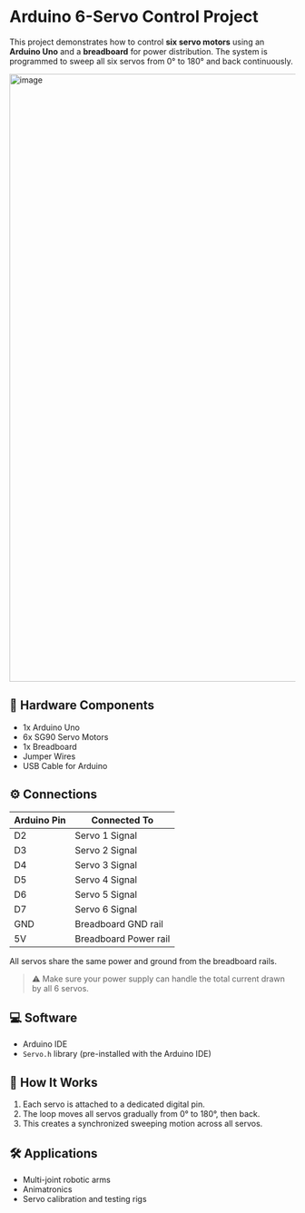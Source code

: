# Arduino 6-Servo Control Project

This project demonstrates how to control **six servo motors** using an **Arduino Uno** and a **breadboard** for power distribution. The system is programmed to sweep all six servos from 0° to 180° and back continuously.

<img width="2327" height="1071" alt="image" src="https://github.com/user-attachments/assets/74967f9f-09d6-4f10-850d-0501c2d4f6a3" />

## 🔌 Hardware Components
- 1x Arduino Uno
- 6x SG90 Servo Motors
- 1x Breadboard
- Jumper Wires
- USB Cable for Arduino

## ⚙️ Connections
| Arduino Pin | Connected To |
|-------------|--------------|
| D2          | Servo 1 Signal |
| D3          | Servo 2 Signal |
| D4          | Servo 3 Signal |
| D5          | Servo 4 Signal |
| D6          | Servo 5 Signal |
| D7          | Servo 6 Signal |
| GND         | Breadboard GND rail |
| 5V          | Breadboard Power rail |

All servos share the same power and ground from the breadboard rails.

> ⚠️ Make sure your power supply can handle the total current drawn by all 6 servos.

## 💻 Software
- Arduino IDE
- `Servo.h` library (pre-installed with the Arduino IDE)

## 🚀 How It Works
1. Each servo is attached to a dedicated digital pin.
2. The loop moves all servos gradually from 0° to 180°, then back.
3. This creates a synchronized sweeping motion across all servos.

## 🛠️ Applications
- Multi-joint robotic arms
- Animatronics
- Servo calibration and testing rigs
